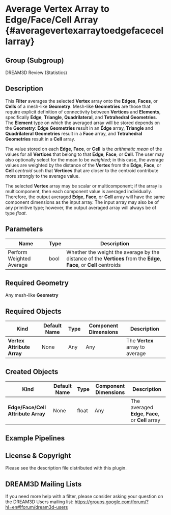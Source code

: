 Average Vertex Array to Edge/Face/Cell Array {#averagevertexarraytoedgefacecellarray}
=============

## Group (Subgroup) ##

DREAM3D Review (Statistics)

## Description ##

This **Filter** averages the selected **Vertex** array onto the **Edges**, **Faces**, or **Cells** of a mesh-like **Geometry**.  Mesh-like **Geometries** are those that require explicit definition of connectivity between **Vertices** and **Elements**, specifically **Edge**, **Triangle**, **Quadrilateral**, and **Tetrahedral** **Geometries**.  The **Element** type on which the averaged array will be stored depends on the **Geometry**: **Edge** **Geometries** result in an **Edge** array, **Triangle** and **Quadrilateral** **Geometries** result in a **Face** array, and **Tetrahedral** **Geometries** result in a **Cell** array.  

The value stored on each **Edge**, **Face**, or **Cell** is the _arithmetic mean_ of the values for all **Vertices** that belong to that **Edge**, **Face**, or **Cell**.  The user may also optionally select for the mean to be _weighted_; in this case, the average values are weighted by the distance of the **Vertex** from the **Edge**, **Face**, or **Cell** _centroid_ such that **Vertices** that are closer to the centroid contribute more strongly to the average value.

The selected **Vertex** array may be scalar or multicomponent; if the array is multicomponent, then each component value is averaged individually.  Therefore, the output averaged **Edge**, **Face**, or **Cell** array will have the same component dimensions as the input array.  The input array may also be of any primitive type; however, the output averaged array will always be of type _float_.

## Parameters ##

| Name | Type | Description |
|------|------|-------------|
| Perform Weighted Average | bool | Whether the weight the average by the distance of the **Vertices** from the **Edge**, **Face**, or **Cell** centroids |

## Required Geometry ###

Any mesh-like **Geometry**

## Required Objects ##

| Kind | Default Name | Type | Component Dimensions | Description |
|------|--------------|------|----------------------|-------------|
| **Vertex Attribute Array** | None | Any | Any | The **Vertex** array to average |

## Created Objects ##

| Kind | Default Name | Type | Component Dimensions | Description |
|------|--------------|------|----------------------|-------------|
| **Edge/Face/Cell Attribute Array** | None | float | Any | The averaged **Edge**, **Face**, or **Cell** array |

## Example Pipelines ##



## License & Copyright ##

Please see the description file distributed with this plugin.

## DREAM3D Mailing Lists ##

If you need more help with a filter, please consider asking your question on the DREAM3D Users mailing list:
https://groups.google.com/forum/?hl=en#!forum/dream3d-users

